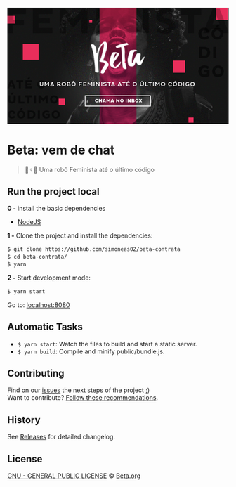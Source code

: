 ![Uma robô Feminista até o último código](./public/assets/img/betashare.png)

# Beta: vem de chat

> 💪♀💜 Uma robô Feminista até o último código


## Run the project local


**0 -** install the basic dependencies

- [NodeJS](https://nodejs.org/en/)

**1 -** Clone the project and install the dependencies:

```sh
$ git clone https://github.com/simoneas02/beta-contrata
$ cd beta-contrata/
$ yarn
```


**2 -** Start development mode:

```sh
$ yarn start
```

Go to: [localhost:8080](http://localhost:8080)


## Automatic Tasks

- `$ yarn start`: Watch the files to build and start a static server.
- `$ yarn build`: Compile and minify public/bundle.js.


## Contributing

Find on our [issues](https://github.com/simoneas02/beta-contrata/issues/) the next steps of the project ;)  
Want to contribute? [Follow these recommendations](https://github.com/simoneas02/beta-contrata/blob/vem-de-chat/CONTRIBUTING.md).


## History

See [Releases](https://github.com/simoneas02/beta-contrata/releases) for detailed changelog.


## License

[GNU - GENERAL PUBLIC LICENSE](https://github.com/simoneas02/beta-contrata/blob/vem-de-chat/LICENSE) © [Beta.org](https://www.beta.org.br/)